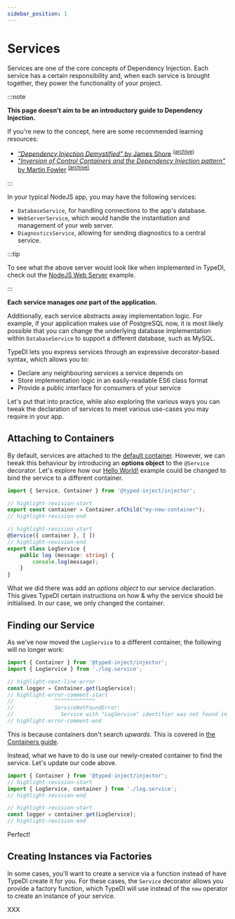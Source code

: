```yaml
---
sidebar_position: 1
---
```


# Services

Services are one of the core concepts of Dependency Injection.
Each service has a certain responsibility and, when each service is
brought together, they power the functionality of your project.

:::note

**This page doesn't aim to be an introductory guide to Dependency Injection.**

If you're new to the concept, here are some recommended learning resources:
  - [*"Dependency Injection Demystified"* by James Shore][di-demystified-by-james-shore] <sup>[(archive)][di-demystified-by-james-shore-archive]</sup>
  - [*"Inversion of Control Containers and the Dependency Injection pattern"* by Martin Fowler][injection-by-martin-fowler] <sup>[(archive)][injection-by-martin-fowler-archive]</sup>

:::

In your typical NodeJS app, you may have the following services:
  - `DatabaseService`, for handling connections to the app's database.
  - `WebServerService`, which would handle the instantiation and management of your web server.
  - `DiagnosticsService`, allowing for sending diagnostics to a central service.

:::tip

To see what the above server would look like when implemented in TypeDI, check out the [NodeJS Web Server](../../examples/nodejs-web-server/implementation) example.

:::

**Each service manages *one* part of the application.**

Additionally, each service abstracts away implementation logic.
For example, if your application makes use of PostgreSQL now, it is most
likely possible that you can change the underlying database implementation within `DatabaseService`
to support a different database, such as MySQL.

TypeDI lets you express services through an expressive decorator-based syntax, which allows you to:
  - Declare any neighbouring services a service depends on
  - Store implementation logic in an easily-readable ES6 class format
  - Provide a public interface for consumers of your service

Let's put that into practice, while also exploring the various ways you can tweak the declaration
of services to meet various use-cases you may require in your app.

## Attaching to Containers

By default, services are attached to the [default container](../containers/introduction).
However, we can tweak this behaviour by introducing an **options object** to the `@Service` decorator.
Let's explore how our [Hello World!](../../examples/hello-world) example could be changed to bind the
service to a different container.

```ts title="src/log.service.ts"
import { Service, Container } from '@typed-inject/injector';

// highlight-revision-start
export const container = Container.ofChild("my-new-container");
// highlight-revision-end

// highlight-revision-start
@Service({ container }, [ ])
// highlight-revision-end
export class LogService {
    public log (message: string) {
        console.log(message);
    }
}
```

What we did there was add an *options object* to our service declaration. This gives TypeDI certain
instructions on how & why the service should be initialised.  In our case, we only changed the container.

## Finding our Service

As we've now moved the `LogService` to a different container, the following will no longer work:

```ts title="src/main.ts"
import { Container } from '@typed-inject/injector';
import { LogService } from './log.service';

// highlight-next-line-error
const logger = Container.get(LogService);
// highlight-error-comment-start
//             ^^^^^^^^^^^^^
//             ServiceNotFoundError: 
//               Service with "LogService" identifier was not found in the container. 
// highlight-error-comment-end
```

This is because containers don't search *upwards*.  This is covered in [the Containers guide](../containers/introduction#container-inheritance).

Instead, what we have to do is use our newly-created container to find the service. Let's update our code above.

```ts title="src/main.ts"
import { Container } from '@typed-inject/injector';
// highlight-revision-start
import { LogService, container } from './log.service';
// highlight-revision-end

// highlight-revision-start
const logger = container.get(LogService);
// highlight-revision-end
```

Perfect!

## Creating Instances via Factories

In some cases, you'll want to create a service via a function instead of have TypeDI create it for you.
For these cases, the `Service` decorator allows you provide a factory function, which TypeDI will
use instead of the `new` operator to create an instance of your service.  


XXX

[di-demystified-by-james-shore]: https://www.jamesshore.com/v2/blog/2006/dependency-injection-demystified
[di-demystified-by-james-shore-archive]: https://web.archive.org/web/20230208150338/https://www.jamesshore.com/v2/blog/2006/dependency-injection-demystified
[injection-by-martin-fowler]: https://martinfowler.com/articles/injection.html
[injection-by-martin-fowler-archive]: https://web.archive.org/web/20230406045635/https://martinfowler.com/articles/injection.html
